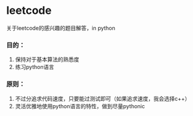 # leetcode
关于leetcode的感兴趣的题目解答，in python

### 目的：
1. 保持对于基本算法的熟悉度
2. 练习python语言

### 原则：
1. 不过分追求代码速度，只要能过测试即可（如果追求速度，我会选择c++）
2. 灵活优雅地使用python语言的特性，做到尽量pythonic
